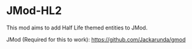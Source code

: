 # JMod-HL2
This mod aims to add Half Life themed entities to JMod.

JMod (Required for this to work): https://github.com/Jackarunda/gmod
